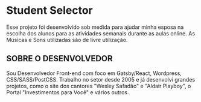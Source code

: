 <h1>Student Selector</h1>
<p>
Esse projeto foi desenvolvido sob medida para ajudar minha esposa na escolha dos alunos para as atividades semanais durante as aulas online.
As Músicas e Sons utilizadas são de livre utilização.
</p>
<h2>SOBRE O DESENVOLVEDOR</h2>
<p>
Sou Desenvolvedor Front-end com foco em Gatsby/React, Wordpress, CSS/SASS/PostCSS.
Trabalho no setor desde 2005 e já desenvolvi grandes projetos, como o site dos cantores "Wesley Safadão" e "Aldair Playboy", o Portal "Investimentos para Você" e vários outros.
</p>

